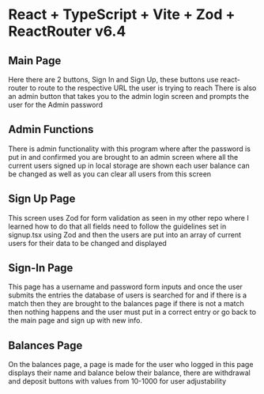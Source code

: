 # React + TypeScript + Vite + Zod + ReactRouter v6.4

## Main Page
Here there are 2 buttons, Sign In and Sign Up, these buttons use react-router to route to the respective URL the user is trying to reach
There is also an admin button that takes you to the admin login screen and prompts the user for the Admin password
## Admin Functions
There is admin functionality with this program where after the password is put in and confirmed you are brought to an admin screen where all the current users signed up in local storage are shown
each user balance can be changed as well as you can clear all users from this screen
## Sign Up Page
This screen uses Zod for form validation as seen in my other repo where I learned how to do that
all fields need to follow the guidelines set in signup.tsx using Zod and then the users are put into an array of current users for their data to be changed and displayed
## Sign-In Page
This page has a username and password form inputs and once the user submits the entries the database of users is searched for and if there is a match then they are brought to the balances page
if there is not a match then nothing happens and the user must put in a correct entry or go back to the main page and sign up with new info.
## Balances Page
On the balances page, a page is made for the user who logged in 
this page displays their name and balance
below their balance, there are withdrawal and deposit buttons with values from 10-1000 for user adjustability 
